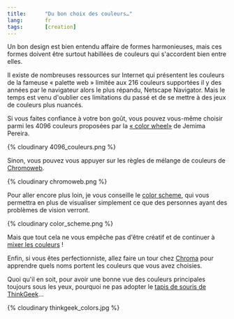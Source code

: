 ```yaml
---
title:      "Du bon choix des couleurs…"
lang:       fr
tags:       [creation]
---
```


Un bon design est bien entendu affaire de formes harmonieuses, mais ces formes doivent être surtout habillées de couleurs qui s'accordent bien entre elles.

Il existe de nombreuses ressources sur Internet qui présentent les couleurs de la fameuse « palette web » limitée aux 216 couleurs supportées il y des années par le navigateur alors le plus répandu, Netscape Navigator. Mais le temps est venu d'oublier ces limitations du passé et de se mettre à des jeux de couleurs plus nuancés.


Si vous faites confiance à votre bon goût, vous pouvez vous-même choisir parmi les 4096 couleurs proposées par la [« color wheel»](http://www.ficml.org/jemimap/style/color/wheel.html) de Jemima Pereira.

{% cloudinary 4096_couleurs.png %}


Sinon, vous pouvez vous appuyer sur les règles de mélange de couleurs de [Chromoweb](http://www.smartpixel.net/chromoweb/fr/index.htm).

{% cloudinary chromoweb.png %}


Pour aller encore plus loin, je vous conseille le [color scheme](http://www.pixy.cz/apps/barvy/index-en.html), qui vous permettra en plus de visualiser simplement ce que des personnes ayant des problèmes de vision verront.

{% cloudinary color_scheme.png %}


Mais que tout cela ne vous empêche pas d'être créatif et de continuer à [mixer les couleurs](/2001/01/passez-vos-couleurs-au-mixer.html) !

Enfin, si vous êtes perfectionniste, allez faire un tour chez [Chroma](http://pourpre.com/chroma/) pour apprendre quels noms portent les couleurs que vous avez choisies.

Quoi qu'il en soit, pour avoir une bonne vue des couleurs principales toujours sous les yeux, pourquoi ne pas adopter le [tapis de souris de ThinkGeek](http://www.thinkgeek.com/computing/accessories/5b15/)…

{% cloudinary thinkgeek_colors.jpg %}
